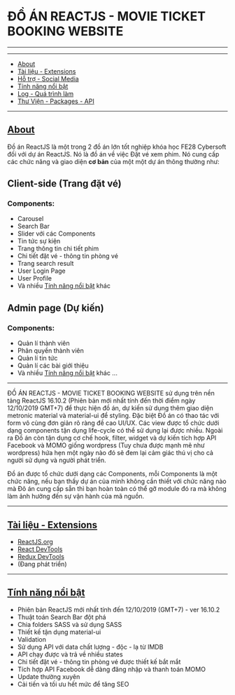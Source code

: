 # ĐỒ ÁN REACTJS - MOVIE TICKET BOOKING WEBSITE

___

---
+ [About](http://dev.nodeca.com)
+ [Tài liệu - Extensions](https://github.com/php1301/DoAnReactJS/blob/master/PROGRESS/docs.md)
+ [Hỗ trợ - Social Media](http://dev.nodeca.com)
+ [Tính năng nổi bật](https://github.com/php1301/DoAnReactJS/blob/master/PROGRESS/SpecialFeatures.md)
+ [Log - Quá trình làm ](http://dev.nodeca.com)
+ [Thư Viện - Packages - API](http://dev.nodeca.com)
---
## [About](https://github.com/php1301/DoAnReactJS)

Đồ án ReactJS là một trong 2 đồ án lớn tốt nghiệp khóa học FE28 Cybersoft đối với dự án ReactJS. Nó là đồ án về việc Đặt vé xem phim. Nó cung cấp các chức năng và giao diện **cơ bản** của một một dự án thông thường như:
## Client-side (Trang đặt vé)
### Components:
+ Carousel
+ Search Bar
+ Slider với các Components
+ Tin tức sự kiện
+ Trang thông tin chi tiết phim
+ Chi tiết đặt vé - thông tin phòng vé
+ Trang search result
+ User Login Page
+ User Profile
+ Và nhiều  [Tính năng nổi bật](https://github.com/php1301/DoAnReactJS/blob/master/PROGRESS/SpecialFeatures.md) khác
## Admin page (Dự kiến)
### Components:
+ Quản lí thành viên
+ Phân quyền thành viên
+ Quản lí tin tức
+ Quản lí các bài giới thiệu
+ Và nhiều  [Tính năng nổi bật](https://github.com/php1301/DoAnReactJS/blob/master/PROGRESS/SpecialFeatures.md) khác
...
***
ĐỒ ÁN REACTJS - MOVIE TICKET BOOKING WEBSITE sử dụng trên nền tảng ReactJS 16.10.2 (Phiên bản mới nhất tính đến thời điểm ngày 12/10/2019 GMT+7) để thực hiện đồ án, dự kiến sử dụng thêm giao diện metronic material và material-ui để styling. Đặc biệt Đồ án có thao tác với form vô cùng đơn giản rõ ràng đề cao UI/UX. Các view được tổ chức dưới dạng components tận dụng life-cycle có thể sử dụng lại được nhiều. Ngoài ra Đồ án còn tận dụng cơ chế hook, filter, widget và dự kiến tích hợp API Facebook và MOMO giống wordpress (Tuy chưa được mạnh mẽ như wordpress) hứa hẹn một ngày nào đó sẽ đem lại cảm giác thú vị cho cả người sử dụng và người phát triển.

Đồ án được tổ chức dưới dạng các Components, mỗi Components là một chức năng, nếu bạn thấy dự án của mình không cần thiết với chức năng nào mà Đô án cung cấp sẵn thì bạn hoàn toàn có thể gỡ module đó ra mà không làm ảnh hưởng đến sự vận hành của mã nguồn.
***
## [Tài liệu - Extensions](https://github.com/php1301/DoAnReactJS/blob/master/PROGRESS/docs.md)
+ [ReactJS.org](https://reactjs.org/)
+ [React DevTools](https://chrome.google.com/webstore/detail/react-developer-tools/fmkadmapgofadopljbjfkapdkoienihi)
+ [Redux DevTools](https://github.com/zalmoxisus/redux-devtools-extension)
+ (Đang phát triển)
***
## [Tính năng nổi bật](https://github.com/php1301/DoAnReactJS/blob/master/PROGRESS/SpecialFeatures.md)
+ Phiên bản ReactJS mới nhất tính đến 12/10/2019 (GMT+7) - ver 16.10.2
+ Thuật toán Search Bar đột phá
+ Chia folders SASS và sử dụng SASS
+ Thiết kế tận dụng material-ui
+ Validation
+ Sử dụng API với data chất lượng - độc - lạ từ IMDB
+ API chạy được và trả về nhiều states
+ Chi tiết đặt vé - thông tin phòng vé được thiết kế bắt mắt
+ Tích hợp API Facebook dễ dàng đăng nhập và thanh toán MOMO
+ Update thường xuyên
+ Cải tiến và tối ưu hết mức để tăng SEO
